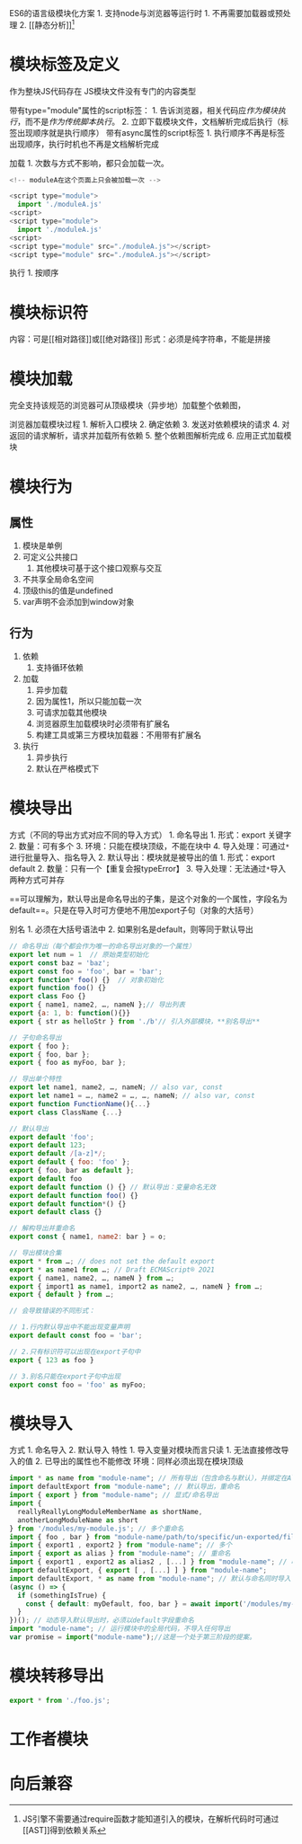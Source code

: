 ES6的语言级模块化方案
	1. 支持node与浏览器等运行时
		1. 不再需要加载器或预处理
	2. [[静态分析]][^1] 
# 模块标签及定义
作为整块JS代码存在
JS模块文件没有专门的内容类型

带有type="module"属性的script标签：
	1. 告诉浏览器，相关代码应*作为模块执行*，而不是*作为传统脚本执行*。
	2. 立即下载模块文件，文档解析完成后执行（标签出现顺序就是执行顺序）
带有async属性的script标签
	1. 执行顺序不再是标签出现顺序，执行时机也不再是文档解析完成

加载
	1. 次数与方式不影响，都只会加载一次。
```javascript
<!-- moduleA在这个页面上只会被加载一次 -->

<script type="module">
  import './moduleA.js'
<script>
<script type="module">
  import './moduleA.js'
<script>
<script type="module" src="./moduleA.js"></script>
<script type="module" src="./moduleA.js"></script>
```
执行
	1. 按顺序
# 模块标识符
内容：可是[[相对路径]]或[[绝对路径]] 
形式：必须是纯字符串，不能是拼接
# 模块加载
完全支持该规范的浏览器可从顶级模块（异步地）加载整个依赖图，

浏览器加载模块过程
	1. 解析入口模块
	2. 确定依赖
	3. 发送对依赖模块的请求
	4. 对返回的请求解析，请求并加载所有依赖
	5. 整个依赖图解析完成
	6. 应用正式加载模块
# 模块行为
## 属性
1. 模块是单例
2. 可定义公共接口
	1. 其他模块可基于这个接口观察与交互
3. 不共享全局命名空间
4. 顶级this的值是undefined
5. var声明不会添加到window对象
## 行为
1. 依赖
	1. 支持循环依赖
2. 加载
	1. 异步加载
	2. 因为属性1，所以只能加载一次
	3. 可请求加载其他模块
	4. 浏览器原生加载模块时必须带有扩展名
	5. 构建工具或第三方模块加载器：不用带有扩展名
3. 执行
	1. 异步执行
	2. 默认在严格模式下
# 模块导出
方式（不同的导出方式对应不同的导入方式）
	1. 命名导出
		1. 形式：export 关键字
		2. 数量：可有多个
		3. 环境：只能在模块顶级，不能在块中
		4. 导入处理：可通过`*`进行批量导入、指名导入
	2. 默认导出：模块就是被导出的值
		1. 形式：export default
		2. 数量：只有一个【重复会报typeError】
		3. 导入处理：无法通过`*`导入
两种方式可并存

==可以理解为，默认导出是命名导出的子集，是这个对象的一个属性，字段名为default==。只是在导入时可方便地不用加export子句（对象的大括号）

别名
	1. 必须在大括号语法中
	2. 如果别名是default，则等同于默认导出
``` javascript
// 命名导出（每个都会作为唯一的命名导出对象的一个属性）
export let num = 1  // 原始类型初始化
export const baz = 'baz';
export const foo = 'foo', bar = 'bar';
export function* foo() {}  // 对象初始化
export function foo() {}
export class Foo {}
export { name1, name2, …, nameN };// 导出列表
export {a: 1, b: function(){}} 
export { str as helloStr } from './b'// 引入外部模块，**别名导出**

// 子句命名导出
export { foo };
export { foo, bar };
export { foo as myFoo, bar };

// 导出单个特性
export let name1, name2, …, nameN; // also var, const
export let name1 = …, name2 = …, …, nameN; // also var, const
export function FunctionName(){...}
export class ClassName {...}

// 默认导出
export default 'foo';
export default 123;
export default /[a-z]*/;
export default { foo: 'foo' };
export { foo, bar as default };
export default foo
export default function () {} // 默认导出：变量命名无效
export default function foo() {}
export default function*() {}
export default class {}

// 解构导出并重命名
export const { name1, name2: bar } = o;

// 导出模块合集
export * from …; // does not set the default export
export * as name1 from …; // Draft ECMAScript® 2O21
export { name1, name2, …, nameN } from …;
export { import1 as name1, import2 as name2, …, nameN } from …;
export { default } from …;

// 会导致错误的不同形式：

// 1.行内默认导出中不能出现变量声明
export default const foo = 'bar';

// 2.只有标识符可以出现在export子句中
export { 123 as foo }

// 3.别名只能在export子句中出现
export const foo = 'foo' as myFoo;
```

# 模块导入
方式
	1. 命名导入
	2. 默认导入
特性
	1. 导入变量对模块而言只读
		1. 无法直接修改导入的值
		2. 已导出的属性也不能修改
环境：同样必须出现在模块顶级
```javascript
import * as name from "module-name"; // 所有导出（包含命名与默认），并绑定在All
import defaultExport from "module-name"; // 默认导出，重命名
import { export } from "module-name"; // 显式/命名导出
import {
  reallyReallyLongModuleMemberName as shortName,
  anotherLongModuleName as short
} from '/modules/my-module.js'; // 多个重命名
import { foo , bar } from "module-name/path/to/specific/un-exported/file";
import { export1 , export2 } from "module-name"; // 多个
import { export as alias } from "module-name"; // 重命名
import { export1 , export2 as alias2 , [...] } from "module-name"; // 收集
import defaultExport, { export [ , [...] ] } from "module-name";
import defaultExport, * as name from "module-name"; // 默认与命名同时导入（默认必须在前）
(async () => {
  if (somethingIsTrue) {
    const { default: myDefault, foo, bar } = await import('/modules/my-module.js');
  }
})(); // 动态导入默认导出时，必须以default字段重命名
import "module-name"; // 运行模块中的全局代码，不导入任何导出
var promise = import("module-name");//这是一个处于第三阶段的提案。
```

# 模块转移导出
```javascript
export * from './foo.js';
```
# 工作者模块
# 向后兼容

[^1]: JS引擎不需要通过require函数才能知道引入的模块，在解析代码时可通过[[AST]]得到依赖关系